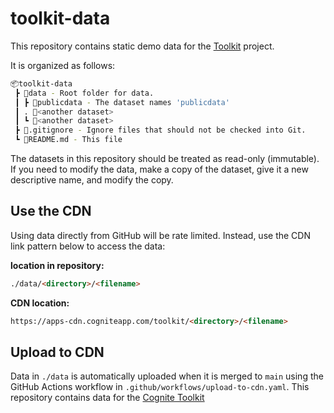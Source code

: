 # toolkit-data

This repository contains static demo data for the [Toolkit](https://github.com/cognitedata/toolkit) project.

It is organized as follows:

```bash
📦toolkit-data
 ┣ 📂data - Root folder for data.
 ┃ ┣ 📂publicdata - The dataset names 'publicdata'
 ┃ . 📂<another dataset> 
 ┃ ┗ 📂<another dataset>
 ┣ 📜.gitignore - Ignore files that should not be checked into Git.
 ┗ 📜README.md - This file
```

The datasets in this repository should be treated as read-only (immutable). If you need to modify the data, make a copy of the dataset, give it a new descriptive name, and modify the copy.

## Use the CDN

Using data directly from GitHub will be rate limited. Instead, use the CDN link pattern below to access the data:

**location in repository:**

```html  
./data/<directory>/<filename>
```

**CDN location:**

```html  
https://apps-cdn.cogniteapp.com/toolkit/<directory>/<filename>
```

## Upload to CDN

Data in `./data` is automatically uploaded when it is merged to `main` using the GitHub Actions workflow in `.github/workflows/upload-to-cdn.yaml`.
This repository contains data for the [Cognite Toolkit](https://docs.cognite.com/cdf/deploy/cdf_toolkit/)
